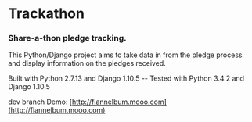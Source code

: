 # Trackathon
### Share-a-thon pledge tracking.

This Python/Django project aims to take data in from the pledge process and display information on the pledges received.

Built with Python 2.7.13 and Django 1.10.5 -- Tested with Python 3.4.2 and Django 1.10.5

dev branch Demo: [http://flannelbum.mooo.com](http://flannelbum.mooo.com)
